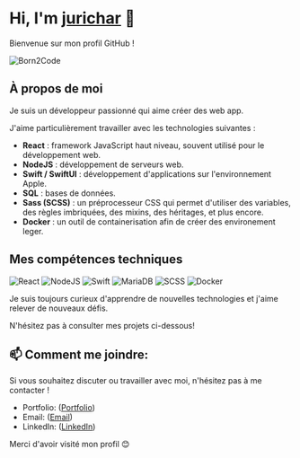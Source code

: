# Hi, I'm [jurichar](https://profile.intra.42.fr/users/jurichar) 👋

Bienvenue sur mon profil GitHub !

![Born2Code](https://badgen.net/badge/Born2Code/jurichar/orange?cache=86400&icon=https://meta.intra.42.fr/assets/42_logo-7dfc9110a5319a308863b96bda33cea995046d1731cebb735e41b16255106c12.svg)

<!-- [![42 Paris](https://badge42.vercel.app/api/stats/jurichar?privacyName=true&privacyEmail=true)](https://github.com/jurichar) -->

## À propos de moi

Je suis un développeur passionné qui aime créer des web app.

J'aime particulièrement travailler avec les technologies suivantes :

- **React** : framework JavaScript haut niveau, souvent utilisé pour le développement web.
- **NodeJS** : développement de serveurs web.
- **Swift / SwiftUI** : développement d'applications sur l'environnement Apple.
- **SQL** : bases de données.
- **Sass (SCSS)** : un préprocesseur CSS qui permet d'utiliser des variables, des règles imbriquées, des mixins, des héritages, et plus encore.
- **Docker** : un outil de containerisation afin de créer des environement leger.
<!-- - Et d'autres technologies web... -->

## Mes compétences techniques

![React](https://img.shields.io/badge/-React-61DAFB?logo=react&logoColor=white&style=for-the-badge)
![NodeJS](https://img.shields.io/badge/node.js-6DA55F?style=for-the-badge&logo=node.js&logoColor=white)
![Swift](https://img.shields.io/badge/swift-F54A2A?style=for-the-badge&logo=swift&logoColor=white)
![MariaDB](https://img.shields.io/badge/MariaDB-003545?style=for-the-badge&logo=mariadb&logoColor=white)
![SCSS](https://img.shields.io/badge/-SCSS-CC6699?logo=sass&logoColor=white&style=for-the-badge)
![Docker](https://img.shields.io/badge/docker-%230db7ed.svg?style=for-the-badge&logo=docker&logoColor=white)


Je suis toujours curieux d'apprendre de nouvelles technologies et j'aime relever de nouveaux défis.

N'hésitez pas à consulter mes projets ci-dessous!

## 📫 Comment me joindre:

Si vous souhaitez discuter ou travailler avec moi, n'hésitez pas à me contacter !

- Portfolio: ([Portfolio](https://jurichar.vercel.app/))
- Email: ([Email](mailto:julienrichard.emp@gmail.com))
- LinkedIn: ([LinkedIn](https://www.linkedin.com/in/julien-rchd/))

Merci d'avoir visité mon profil 😊
